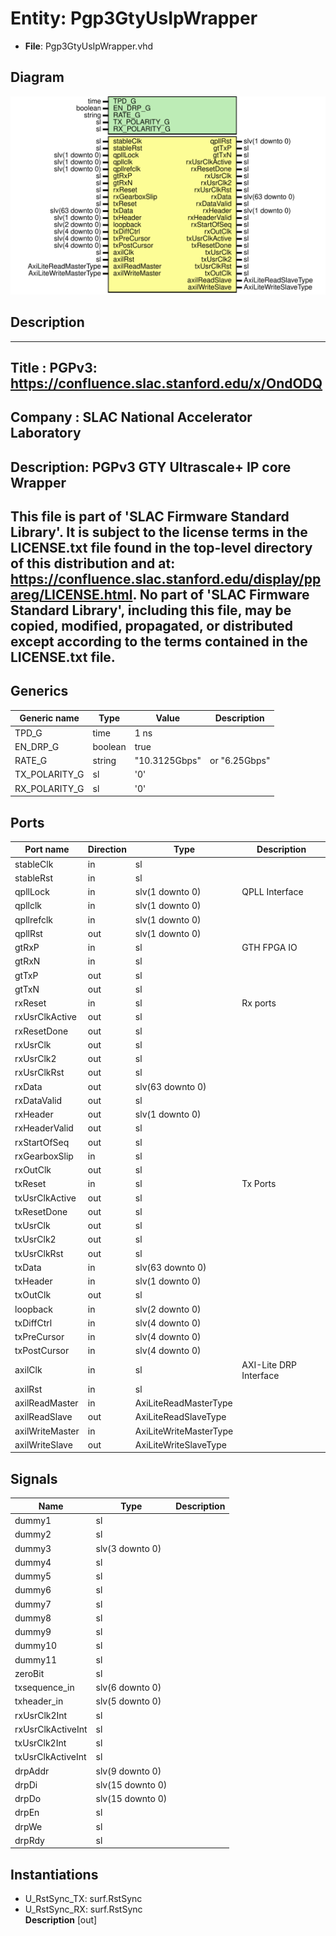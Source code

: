 # Entity: Pgp3GtyUsIpWrapper

- **File**: Pgp3GtyUsIpWrapper.vhd
## Diagram

![Diagram](Pgp3GtyUsIpWrapper.svg "Diagram")
## Description

-----------------------------------------------------------------------------
 Title      : PGPv3: https://confluence.slac.stanford.edu/x/OndODQ
-----------------------------------------------------------------------------
 Company    : SLAC National Accelerator Laboratory
-----------------------------------------------------------------------------
 Description: PGPv3 GTY Ultrascale+ IP core Wrapper
-----------------------------------------------------------------------------
 This file is part of 'SLAC Firmware Standard Library'.
 It is subject to the license terms in the LICENSE.txt file found in the
 top-level directory of this distribution and at:
    https://confluence.slac.stanford.edu/display/ppareg/LICENSE.html.
 No part of 'SLAC Firmware Standard Library', including this file,
 may be copied, modified, propagated, or distributed except according to
 the terms contained in the LICENSE.txt file.
-----------------------------------------------------------------------------
## Generics

| Generic name  | Type    | Value         | Description    |
| ------------- | ------- | ------------- | -------------- |
| TPD_G         | time    | 1 ns          |                |
| EN_DRP_G      | boolean | true          |                |
| RATE_G        | string  | "10.3125Gbps" |  or "6.25Gbps" |
| TX_POLARITY_G | sl      | '0'           |                |
| RX_POLARITY_G | sl      | '0'           |                |
## Ports

| Port name       | Direction | Type                   | Description            |
| --------------- | --------- | ---------------------- | ---------------------- |
| stableClk       | in        | sl                     |                        |
| stableRst       | in        | sl                     |                        |
| qpllLock        | in        | slv(1 downto 0)        | QPLL Interface         |
| qpllclk         | in        | slv(1 downto 0)        |                        |
| qpllrefclk      | in        | slv(1 downto 0)        |                        |
| qpllRst         | out       | slv(1 downto 0)        |                        |
| gtRxP           | in        | sl                     | GTH FPGA IO            |
| gtRxN           | in        | sl                     |                        |
| gtTxP           | out       | sl                     |                        |
| gtTxN           | out       | sl                     |                        |
| rxReset         | in        | sl                     | Rx ports               |
| rxUsrClkActive  | out       | sl                     |                        |
| rxResetDone     | out       | sl                     |                        |
| rxUsrClk        | out       | sl                     |                        |
| rxUsrClk2       | out       | sl                     |                        |
| rxUsrClkRst     | out       | sl                     |                        |
| rxData          | out       | slv(63 downto 0)       |                        |
| rxDataValid     | out       | sl                     |                        |
| rxHeader        | out       | slv(1 downto 0)        |                        |
| rxHeaderValid   | out       | sl                     |                        |
| rxStartOfSeq    | out       | sl                     |                        |
| rxGearboxSlip   | in        | sl                     |                        |
| rxOutClk        | out       | sl                     |                        |
| txReset         | in        | sl                     | Tx Ports               |
| txUsrClkActive  | out       | sl                     |                        |
| txResetDone     | out       | sl                     |                        |
| txUsrClk        | out       | sl                     |                        |
| txUsrClk2       | out       | sl                     |                        |
| txUsrClkRst     | out       | sl                     |                        |
| txData          | in        | slv(63 downto 0)       |                        |
| txHeader        | in        | slv(1 downto 0)        |                        |
| txOutClk        | out       | sl                     |                        |
| loopback        | in        | slv(2 downto 0)        |                        |
| txDiffCtrl      | in        | slv(4 downto 0)        |                        |
| txPreCursor     | in        | slv(4 downto 0)        |                        |
| txPostCursor    | in        | slv(4 downto 0)        |                        |
| axilClk         | in        | sl                     | AXI-Lite DRP Interface |
| axilRst         | in        | sl                     |                        |
| axilReadMaster  | in        | AxiLiteReadMasterType  |                        |
| axilReadSlave   | out       | AxiLiteReadSlaveType   |                        |
| axilWriteMaster | in        | AxiLiteWriteMasterType |                        |
| axilWriteSlave  | out       | AxiLiteWriteSlaveType  |                        |
## Signals

| Name              | Type             | Description |
| ----------------- | ---------------- | ----------- |
| dummy1            | sl               |             |
| dummy2            | sl               |             |
| dummy3            | slv(3 downto 0)  |             |
| dummy4            | sl               |             |
| dummy5            | sl               |             |
| dummy6            | sl               |             |
| dummy7            | sl               |             |
| dummy8            | sl               |             |
| dummy9            | sl               |             |
| dummy10           | sl               |             |
| dummy11           | sl               |             |
| zeroBit           | sl               |             |
| txsequence_in     | slv(6 downto 0)  |             |
| txheader_in       | slv(5 downto 0)  |             |
| rxUsrClk2Int      | sl               |             |
| rxUsrClkActiveInt | sl               |             |
| txUsrClk2Int      | sl               |             |
| txUsrClkActiveInt | sl               |             |
| drpAddr           | slv(9 downto 0)  |             |
| drpDi             | slv(15 downto 0) |             |
| drpDo             | slv(15 downto 0) |             |
| drpEn             | sl               |             |
| drpWe             | sl               |             |
| drpRdy            | sl               |             |
## Instantiations

- U_RstSync_TX: surf.RstSync
- U_RstSync_RX: surf.RstSync
</br>**Description**
 [out]

